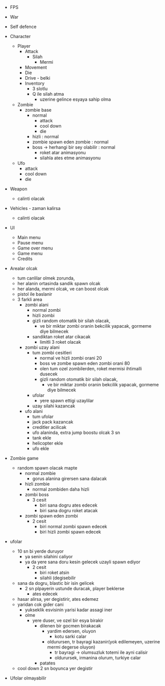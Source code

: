 * FPS
* War
* Self defence

* Character 
  * Player 
    * Attack
      * Silah
        * Mermi
    * Movement
    * Die
    * Drive - belki
    * Inventory
      * 3 slotlu
      * Q ile silah atma
        * uzerine gelince esyaya sahip olma
  * Zombie
    * zombie base
      * normal
        * attack
        * cool down 
        * die
      * hizli : normal 
      * zombie spawn eden zombie : normal
      * boss -> herhangi bir sey olabilir : normal
        * roket atar animasyonu
        * silahla ates etme animasyonu
  * Ufo
    * attack
    * cool down
    * die

* Weapon
  * calinti olacak

* Vehicles  - zaman kalirsa
  * calinti olacak 


* UI
  * Main menu
  * Pause menu
  * Game over menu
  * Game menu
  * Credits




* Arealar olcak
  * tum canlilar olmek zorunda,
  * her alanin ortasinda sandik spawn olcak
  * her alanda, mermi olcak, ve can boost olcak
  * pistol ile baslanir
  * 3 farkli area
    * zombi alani
      * normal zombi
      * hizli zombi
      * gizli random otomatik bir silah olacak, 
        * ve bir miktar zombi oranin bekcilik yapacak, gormeme diye bilmecek
      * sandiktan roket atar cikacak
        * limitli 3 roket olacak
    * zombi uzay alani
      * tum zombi cesitleri
        * normal ve hizli zombi orani 20
        * boss ve zombe spawn eden zombi orani 80
        * olen tum ozel zombilerden, roket mermisi ihtimalli dusecek
        * gizli random otomatik bir silah olacak,
          * ve bir miktar zombi oranin bekcilik yapacak, gormeme diye bilmecek
      * ufolar
        * yere spawn ettigi uzaylilar
      * uzay silahi kazancak
    * ufo alani
      * tum ufolar
      * jack pack kazancak
      * creditler acilicak
      * ufo alaninda, extra jump boostu olcak 3 sn
      * tank ekle
      * helicopter ekle
      * ufo ekle

* Zombie game
  * random spawn olacak mapte
    * normal zombie
      * gorus alanina girersen sana dalacak
    * hizli zombie
      * normal zombiden daha hizli
    * zombi boss
      * 3 cesit
        * biri sana dogru ates edecek
        * biri sana dogru roket atacak
    * zombi spawn eden zombi
      * 2 cesit
        * biri normal zombi spawn edecek
        * biri hizli zombi spawn edecek


* ufolar 
  * 10 sn bi yerde duruyor 
    * ya senin silahini caliyor
    * ya da yere sana doru kesin gelecek uzayli spawn ediyor
      * 2 cesit
        * biri roket atsin
        * silahli (degisebilir
  * sana da dogru, blastic bir isin gelicek
    * 2 sn plpayerin ustunde duracak, player beklerse
      * ates edecek
  * hasar alirsa, yer degistirir, ates edemez
  * yaridan cok gider cani
    * yukseklik esvisinin yarisi kadar assagi iner
    * olme
      * yere duser, ve ozel bir esya birakir
        * dilenen bir gocmen birakacak
          * yardim edersen, oluyon 
            * kotu sarki calar
          * oldurursen, tr bayragi kazanir(yok edilemeyen, uzerine mermi degerse oluyon)
              * tr bayragi -> olumsuzluk totemi ile ayni calisir
            * oldurursek, irmanina olurum, turkiye calar
        * patates
  * cool down 2 sn boyunca yer degistir



* Ufolar olmayabilir

